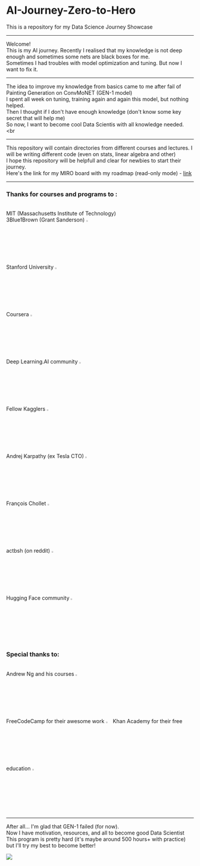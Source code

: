 # AI-Journey-Zero-to-Hero
This is a repository for my Data Science Journey Showcase
___
Welcome! <br>
This is my AI journey. Recently I realised that my knowledge is not deep enough and sometimes some nets are black boxes for me. <br>
Sometimes I had troubles with model optimization and tuning. But now I want to fix it.
___
The idea to improve my knowledge from basics came to me after fail of Painting Generation on ConvMoNET (GEN-1 model) <br>
I spent all week on tuning, training again and again this model, but nothing helped. <br>
Then I thought if I don't have enough knowledge (don't know some key secret that will help me) <br>
So now, I want to become cool Data Scientis with all knowledge needed. <br
___
This repository will contain directories from different courses and lectures. I will be writing different code (even on stats, linear algebra and other) <br>
I hope this repository will be helpfull and clear for newbies to start their journey.<br>
Here's the link for my MIRO board with my roadmap (read-only mode) - <a href='https://miro.com/welcomeonboard/aEd5cjdXQ2UwSGV2SndYNzB3c05WZWlMSVVhdkVBbm5aVWs0cGQ5aGZqUVVUbHRLb1lkWGhJaHVRdk8yZkpSNXwzNDU4NzY0NTUzODE3ODE1ODk1fDI=?share_link_id=917497531845'>link</a>
___
<h3>Thanks for courses and programs to :</h3><br>
MIT (Massachusetts Institute of Technology) <br>
3Blue1Brown (Grant Sanderson) <img src='https://yt3.googleusercontent.com/ytc/AIf8zZSApZdSBilmxjGARJbX1WdIFYXFv69aixy9FcJraA=s900-c-k-c0x00ffffff-no-rj' width=3%><br>
Stanford University <img src='https://identity.stanford.edu/wp-content/uploads/sites/3/2020/07/block-s-right.png' width=3%><br>
Coursera <img src='https://about.coursera.org/static/blueC-65d0362f0b397e64f6a007c7eee7e090.svg' width=3%><br>
Deep Learning.AI community <img src='https://img.evbuc.com/https%3A%2F%2Fcdn.evbuc.com%2Fimages%2F125559383%2F317212851579%2F1%2Foriginal.20210208-232017?w=512&auto=format%2Ccompress&q=75&sharp=10&rect=0%2C0%2C2246%2C2246&s=40aa0fb13fe40ce86241ae7b8fc8caea' width=3%><br>
Fellow Kagglers <img src='https://cdn.iconscout.com/icon/free/png-256/free-kaggle-3521526-2945029.png' width=3%><br>
Andrej Karpathy (ex Tesla CTO) <img src='https://avatars.githubusercontent.com/u/241138?v=4' width=3%><br>
François Chollet <img src='https://upload.wikimedia.org/wikipedia/commons/thumb/7/71/Fchollet.jpg/220px-Fchollet.jpg' width=3%><br>
actbsh (on reddit) <img src='https://www.redditinc.com/assets/images/site/Reddit_Icon_FullColor-1_2023-11-29-161416_munx.jpg' width=3%><br>
Hugging Face community <img src='https://s9i7q5a6.rocketcdn.me/solutions/wp-content/uploads/2022/10/HuggingfaceLogo1.png' width=3%><br>
<h3>Special thanks to: </h3> <br>
Andrew Ng and his courses <img src='https://hai.stanford.edu/sites/default/files/styles/person_big/public/person/bio-images/Aurum-Speakers-Bureau-Andrew-Ng.jpg?itok=mTWW2mfy' width=3%><br>
FreeCodeCamp for their awesome work <img src='https://design-style-guide.freecodecamp.org/downloads/fcc_secondary_small.svg' width=3%>
Khan Academy for their free education <img src='https://i.pinimg.com/originals/07/59/98/0759986c4266c8123913a4f63a62e560.png' width=3%>

___

After all... I'm glad that GEN-1 failed (for now). <br>
Now I have motivation, resources, and all to become good Data Scientist <br>
This program is pretty hard (it's maybe around 500 hours+ with practice) but I'll try my best to become better!

<img src='https://tenor.com/ru/view/peter-griffin-fortnite-fortnite-dance-griddy-get-griddy-gif-3745154457854421087'>


